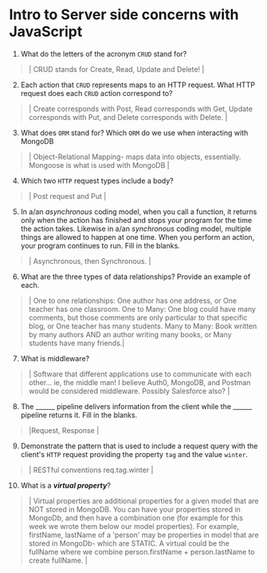 # Intro to Server side concerns with JavaScript
01. What do the letters of the acronym `CRUD` stand for?

  > | CRUD stands for Create, Read, Update and Delete! |

02. Each action that `CRUD` represents maps to an HTTP request. What HTTP request does each `CRUD` action correspond to?

  > | Create corresponds with Post, Read corresponds with Get, Update corresponds with Put, and Delete corresponds with Delete. |

03. What does `ORM` stand for? Which `ORM` do we use when interacting with MongoDB

  > | Object-Relational Mapping- maps data into objects, essentially. Mongoose is what is used with MongoDB |

04. Which two `HTTP` request types include a body?

  > | Post request and Put |

05. In a/an _asynchronous_ coding model, when you call a function, it returns only when the action has finished and stops your program for the time the action takes. Likewise in a/an _synchronous_ coding model, multiple things are allowed to happen at one time. When you perform an action, your program continues to run.  Fill in the blanks.

  > | Asynchronous, then Synchronous. |

06. What are the three types of data relationships? Provide an example of each.

  > | One to one relationships: One author has one address, or One teacher has one classroom. One to Many: One blog could have many comments, but those comments are only particular to that specific blog, or One teacher has many students. Many to Many: Book written by many authors AND an author writing many books, or Many students have many friends.|

07. What is middleware?

  > | Software that different applications use to communicate with each other... ie, the middle man! I believe Auth0, MongoDB, and Postman would be considered middleware. Possibly Salesforce also? |

08. The ______ pipeline delivers information from the client while the ______ pipeline returns it. Fill in the blanks. 

  > |Request, Response |

09. Demonstrate the pattern that is used to include a request query with the client's `HTTP` request providing the property `tag` and the value `winter`.

  > | RESTful conventions req.tag.winter |

10. What is a ***virtual property***?

  > | Virtual properties are additional properties for a given model that are NOT stored in MongoDB. You can have your properties stored in MongoDb, and then have a combination one (for example for this week we wrote them below our model properties). For example, firstName, lastName of a 'person' may be properties in model that are stored in MongoDb- which are STATIC. A virtual could be the fullName where we combine person.firstName + person.lastName to create fullName. |
